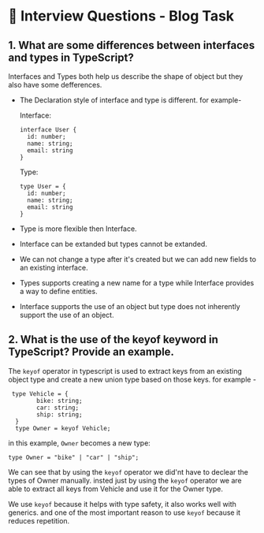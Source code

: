 # 🎯 Interview Questions - Blog Task

## 1. What are some differences between interfaces and types in TypeScript?

Interfaces and Types both help us describe the shape of object but they also have some defferences.

- The Declaration style of interface and type is different. for example-
  
  Interface:
    ```
    interface User {
      id: number;
      name: string;
      email: string
    }
    ```
  Type:
    ```
    type User = {
      id: number;
      name: string;
      email: string
    }
    ```
- Type is more flexible then Interface.
- Interface can be extanded but types cannot be extanded.
- We can not change a type after it's created but we can add new fields to an existing interface.
- Types supports creating a new name for a type while Interface provides a way to define entities.
- Interface supports the use of an object but type does not inherently support the use of an object.

## 2. What is the use of the keyof keyword in TypeScript? Provide an example.

The `keyof` operator in typescript is used to extract keys from an existing object type and create a new union type based on those keys. for example -

```
 type Vehicle = {
        bike: string;
        car: string;
        ship: string;
  }
  type Owner = keyof Vehicle;
```
in this example, `Owner` becomes a new type:
```
type Owner = "bike" | "car" | "ship";
```
We can see that by using the `keyof` operator we did'nt have to declear the types of Owner manually. insted just by using the `keyof` operator we are able to extract all keys from Vehicle and use it for the Owner type.

We use `keyof` because it helps with type safety, it also works well with generics. and one of the most important reason to use `keyof` because it reduces repetition.